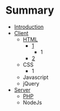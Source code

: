 # Summary

* [Introduction](README.md)
* [Client](qian_duan.md)
   * [HTML](1.javascript.md)
       * [1](1.md)
           * 1
       * [2](2.md)
   * CSS
       * 1
   * Javascript
   * jQuery
* [Server](hou_duan.md)
   * [PHP](1.php.md)
   * NodeJs


